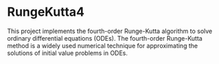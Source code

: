 # RungeKutta4
This project implements the fourth-order Runge-Kutta algorithm to solve ordinary differential equations (ODEs). The fourth-order Runge-Kutta method is a widely used numerical technique for approximating the solutions of initial value problems in ODEs.
